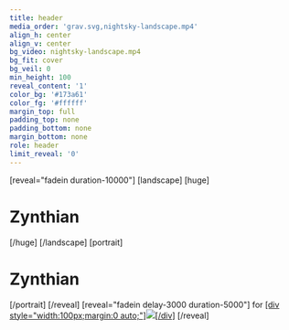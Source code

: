```yaml
---
title: header
media_order: 'grav.svg,nightsky-landscape.mp4'
align_h: center
align_v: center
bg_video: nightsky-landscape.mp4
bg_fit: cover
bg_veil: 0
min_height: 100
reveal_content: '1'
color_bg: '#173a61'
color_fg: '#ffffff'
margin_top: full
padding_top: none
padding_bottom: none
margin_bottom: none
role: header
limit_reveal: '0'
---
```


[reveal="fadein duration-10000"]
[landscape]
[huge]
# Zynthian
[/huge]
[/landscape]
[portrait]
# Zynthian
[/portrait]
[/reveal]
[reveal="fadein delay-3000 duration-5000"]
for
[[div style="width:100px;margin:0 auto;"]![](grav.svg)[/div]](https://getgrav.org/)
[/reveal]